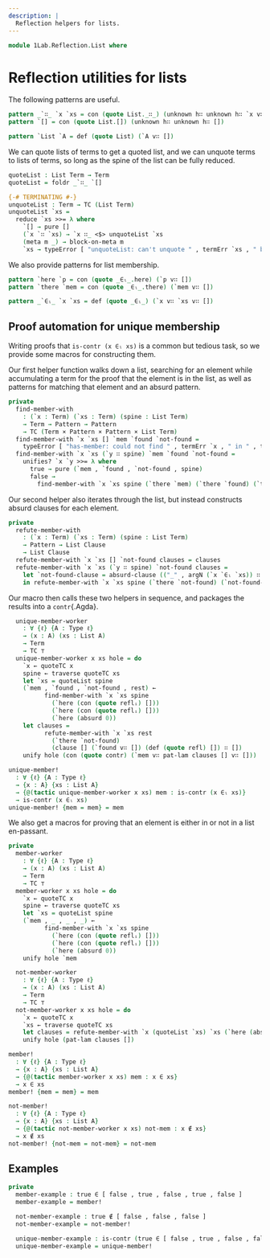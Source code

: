 ```yaml
---
description: |
  Reflection helpers for lists.
---
```

<!--
```agda
open import 1Lab.Reflection
open import 1Lab.Prelude hiding (absurd)

open import Data.List.Membership
open import Data.List.Base

open import Meta.Foldable
```
-->
```agda
module 1Lab.Reflection.List where
```

# Reflection utilities for lists

The following patterns are useful.

```agda
pattern _`∷_ `x `xs = con (quote List._∷_) (unknown h∷ unknown h∷ `x v∷ `xs v∷ [])
pattern `[] = con (quote List.[]) (unknown h∷ unknown h∷ [])

pattern `List `A = def (quote List) (`A v∷ [])
```

We can quote lists of terms to get a quoted list, and we can
unquote terms to lists of terms, so long as the spine of the list
can be fully reduced.

```agda
quoteList : List Term → Term
quoteList = foldr _`∷_ `[]

{-# TERMINATING #-}
unquoteList : Term → TC (List Term)
unquoteList `xs =
  reduce `xs >>= λ where
    `[] → pure []
    (`x `∷ `xs) → `x ∷_ <$> unquoteList `xs
    (meta m _) → block-on-meta m
    `xs → typeError [ "unquoteList: can't unquote " , termErr `xs , " because it cannot be reduced to whnf." ]
```

We also provide patterns for list membership.

```agda
pattern `here `p = con (quote _∈ₗ_.here) (`p v∷ [])
pattern `there `mem = con (quote _∈ₗ_.there) (`mem v∷ [])

pattern _`∈ₗ_ `x `xs = def (quote _∈ₗ_) (`x v∷ `xs v∷ [])
```

## Proof automation for unique membership

Writing proofs that `is-contr (x ∈ₗ xs)` is a common but tedious task,
so we provide some macros for constructing them.

Our first helper function walks down a list, searching for an element
while accumulating a term for the proof that the element is in the list,
as well as patterns for matching that element and an absurd pattern.

```agda
private
  find-member-with
    : (`x : Term) (`xs : Term) (spine : List Term)
    → Term → Pattern → Pattern
    → TC (Term × Pattern × Pattern × List Term)
  find-member-with `x `xs [] `mem `found `not-found =
    typeError [ "has-member: could not find " , termErr `x , " in " , termErr `xs ]
  find-member-with `x `xs (`y ∷ spine) `mem `found `not-found =
    unifies? `x `y >>= λ where
      true → pure (`mem , `found , `not-found , spine)
      false →
        find-member-with `x `xs spine (`there `mem) (`there `found) (`there `not-found)
```

Our second helper also iterates through the list, but instead constructs
absurd clauses for each element.

```agda
private
  refute-member-with
    : (`x : Term) (`xs : Term) (spine : List Term)
    → Pattern → List Clause
    → List Clause
  refute-member-with `x `xs [] `not-found clauses = clauses
  refute-member-with `x `xs (`y ∷ spine) `not-found clauses =
    let `not-found-clause = absurd-clause (("_" , argN (`x `∈ₗ `xs)) ∷ []) (`not-found v∷ [])
    in refute-member-with `x `xs spine (`there `not-found) (`not-found-clause ∷ clauses)

```

Our macro then calls these two helpers in sequence, and packages
the results into a `contr`{.Agda}.

```agda
  unique-member-worker
    : ∀ {ℓ} {A : Type ℓ}
    → (x : A) (xs : List A)
    → Term
    → TC ⊤
  unique-member-worker x xs hole = do
    `x ← quoteTC x
    spine ← traverse quoteTC xs
    let `xs = quoteList spine
    (`mem , `found , `not-found , rest) ←
          find-member-with `x `xs spine
            (`here (con (quote reflᵢ) []))
            (`here (con (quote reflᵢ) []))
            (`here (absurd 0))
    let clauses =
          refute-member-with `x `xs rest
            (`there `not-found)
            (clause [] (`found v∷ []) (def (quote refl) []) ∷ [])
    unify hole (con (quote contr) (`mem v∷ pat-lam clauses [] v∷ []))

unique-member!
  : ∀ {ℓ} {A : Type ℓ}
  → {x : A} {xs : List A}
  → {@(tactic unique-member-worker x xs) mem : is-contr (x ∈ₗ xs)}
  → is-contr (x ∈ₗ xs)
unique-member! {mem = mem} = mem
```

We also get a macros for proving that an element is either in or not in a list en-passant.

```agda
private
  member-worker
    : ∀ {ℓ} {A : Type ℓ}
    → (x : A) (xs : List A)
    → Term
    → TC ⊤
  member-worker x xs hole = do
    `x ← quoteTC x
    spine ← traverse quoteTC xs
    let `xs = quoteList spine
    (`mem , _ , _ , _) ←
          find-member-with `x `xs spine
            (`here (con (quote reflᵢ) []))
            (`here (con (quote reflᵢ) []))
            (`here (absurd 0))
    unify hole `mem

  not-member-worker
    : ∀ {ℓ} {A : Type ℓ}
    → (x : A) (xs : List A)
    → Term
    → TC ⊤
  not-member-worker x xs hole = do
    `x ← quoteTC x
    `xs ← traverse quoteTC xs
    let clauses = refute-member-with `x (quoteList `xs) `xs (`here (absurd 0)) []
    unify hole (pat-lam clauses [])

member!
  : ∀ {ℓ} {A : Type ℓ}
  → {x : A} {xs : List A}
  → {@(tactic member-worker x xs) mem : x ∈ xs}
  → x ∈ xs
member! {mem = mem} = mem

not-member!
  : ∀ {ℓ} {A : Type ℓ}
  → {x : A} {xs : List A}
  → {@(tactic not-member-worker x xs) not-mem : x ∉ xs}
  → x ∉ xs
not-member! {not-mem = not-mem} = not-mem
```

## Examples

```agda
private
  member-example : true ∈ [ false , true , false , true , false ]
  member-example = member!

  not-member-example : true ∉ [ false , false , false ]
  not-member-example = not-member!

  unique-member-example : is-contr (true ∈ [ false , true , false , false ])
  unique-member-example = unique-member!
```
